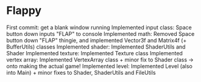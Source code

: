 # Flappy

First commit: get a blank window running
Implemented input class: Space button down inputs "FLAP" to console
Implemented math: Removed Space button down "FLAP" thingie, and implemented Vector3f and Matrix4f (+ BufferUtils) classes
Implemented shader: Implemented ShaderUtils and Shader
Implemented texture: Implemented Texture class
Implemented vertex array: Implemented VertexArray class + minor fix to Shader class -> onto making the actual game!
Implemented level: Implemented Level (also into Main) + minor fixes to Shader, ShaderUtils and FileUtils
